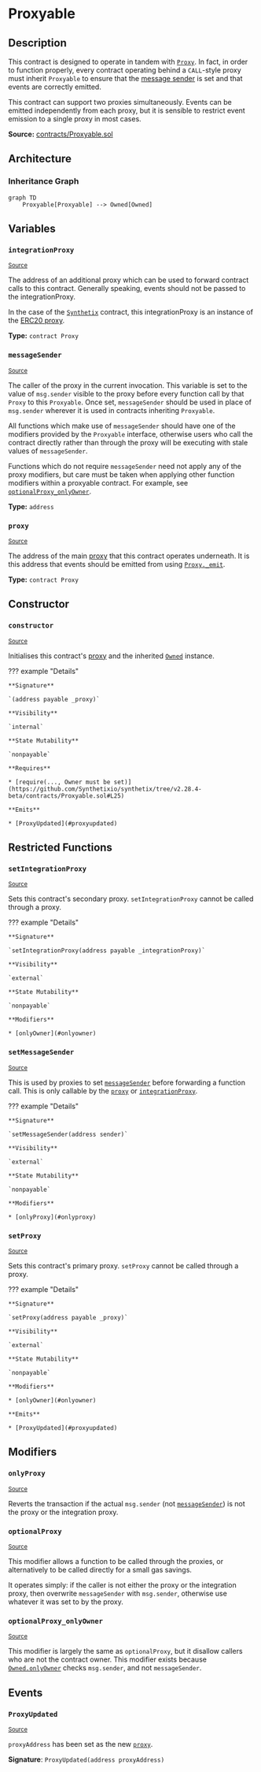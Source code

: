# Proxyable

## Description

This contract is designed to operate in tandem with [`Proxy`](#Proxy.md).
In fact, in order to function properly, every contract operating behind a `CALL`-style proxy must inherit `Proxyable` to ensure that the [message sender](#messageSender) is set and that events are correctly emitted.

This contract can support two proxies simultaneously. Events can be emitted independently from each proxy, but it is sensible to restrict event emission to a single proxy in most cases.

**Source:** [contracts/Proxyable.sol](https://github.com/Synthetixio/synthetix/tree/v2.28.4-beta/contracts/Proxyable.sol)

## Architecture

### Inheritance Graph

```mermaid
graph TD
    Proxyable[Proxyable] --> Owned[Owned]

```

## Variables

### `integrationProxy`

<sub>[Source](https://github.com/Synthetixio/synthetix/tree/v2.28.4-beta/contracts/Proxyable.sol#L16)</sub>

The address of an additional proxy which can be used to forward contract calls to this contract.
Generally speaking, events should not be passed to the integrationProxy.

In the case of the [`Synthetix`](Synthetix.md) contract, this integrationProxy is an instance of the [ERC20 proxy](ProxyERC20.md).

**Type:** `contract Proxy`

### `messageSender`

<sub>[Source](https://github.com/Synthetixio/synthetix/tree/v2.28.4-beta/contracts/Proxyable.sol#L21)</sub>

The caller of the proxy in the current invocation. This variable is set to the value of `msg.sender` visible to the proxy before every function call by that `Proxy` to this `Proxyable`. Once set, `messageSender` should be used in place of `msg.sender` wherever it is used in contracts inheriting `Proxyable`.

All functions which make use of `messageSender` should have one of the modifiers provided by the `Proxyable` interface, otherwise users who call the contract directly rather than through the proxy will be executing with stale values of `messageSender`.

Functions which do not require `messageSender` need not apply any of the proxy modifiers, but care must be taken when applying other function modifiers within a proxyable contract. For example, see [`optionalProxy_onlyOwner`](#optionalproxy_onlyowner).

**Type:** `address`

### `proxy`

<sub>[Source](https://github.com/Synthetixio/synthetix/tree/v2.28.4-beta/contracts/Proxyable.sol#L15)</sub>

The address of the main [proxy](Proxy.md) that this contract operates underneath. It is this address that events should be emitted from using [`Proxy._emit`](Proxy.md#_emit).

**Type:** `contract Proxy`

## Constructor

### `constructor`

<sub>[Source](https://github.com/Synthetixio/synthetix/tree/v2.28.4-beta/contracts/Proxyable.sol#L23)</sub>

Initialises this contract's [proxy](#proxy) and the inherited [`Owned`](Owned.md) instance.

??? example "Details"

    **Signature**

    `(address payable _proxy)`

    **Visibility**

    `internal`

    **State Mutability**

    `nonpayable`

    **Requires**

    * [require(..., Owner must be set)](https://github.com/Synthetixio/synthetix/tree/v2.28.4-beta/contracts/Proxyable.sol#L25)

    **Emits**

    * [ProxyUpdated](#proxyupdated)

## Restricted Functions

### `setIntegrationProxy`

<sub>[Source](https://github.com/Synthetixio/synthetix/tree/v2.28.4-beta/contracts/Proxyable.sol#L36)</sub>

Sets this contract's secondary proxy. `setIntegrationProxy` cannot be called through a proxy.

??? example "Details"

    **Signature**

    `setIntegrationProxy(address payable _integrationProxy)`

    **Visibility**

    `external`

    **State Mutability**

    `nonpayable`

    **Modifiers**

    * [onlyOwner](#onlyowner)

### `setMessageSender`

<sub>[Source](https://github.com/Synthetixio/synthetix/tree/v2.28.4-beta/contracts/Proxyable.sol#L40)</sub>

This is used by proxies to set [`messageSender`](#messageSender) before forwarding a function call. This is only callable by the [`proxy`](#proxy) or [`integrationProxy`](#integrationProxy).

??? example "Details"

    **Signature**

    `setMessageSender(address sender)`

    **Visibility**

    `external`

    **State Mutability**

    `nonpayable`

    **Modifiers**

    * [onlyProxy](#onlyproxy)

### `setProxy`

<sub>[Source](https://github.com/Synthetixio/synthetix/tree/v2.28.4-beta/contracts/Proxyable.sol#L31)</sub>

Sets this contract's primary proxy. `setProxy` cannot be called through a proxy.

??? example "Details"

    **Signature**

    `setProxy(address payable _proxy)`

    **Visibility**

    `external`

    **State Mutability**

    `nonpayable`

    **Modifiers**

    * [onlyOwner](#onlyowner)

    **Emits**

    * [ProxyUpdated](#proxyupdated)

## Modifiers

### `onlyProxy`

<sub>[Source](https://github.com/Synthetixio/synthetix/tree/v2.28.4-beta/contracts/Proxyable.sol#L44)</sub>

Reverts the transaction if the actual `msg.sender` (not [`messageSender`](#messagesender)) is not the proxy or the integration proxy.

### `optionalProxy`

<sub>[Source](https://github.com/Synthetixio/synthetix/tree/v2.28.4-beta/contracts/Proxyable.sol#L53)</sub>

This modifier allows a function to be called through the proxies, or alternatively to be called directly for a small gas savings.

It operates simply: if the caller is not either the proxy or the integration proxy, then overwrite `messageSender` with `msg.sender`, otherwise use whatever it was set to by the proxy.

### `optionalProxy_onlyOwner`

<sub>[Source](https://github.com/Synthetixio/synthetix/tree/v2.28.4-beta/contracts/Proxyable.sol#L64)</sub>

This modifier is largely the same as `optionalProxy`, but it disallow callers who are not the contract owner. This modifier exists because [`Owned.onlyOwner`](Owned.md#onlyowner) checks `msg.sender`, and not `messageSender`.

## Events

### `ProxyUpdated`

<sub>[Source](https://github.com/Synthetixio/synthetix/tree/v2.28.4-beta/contracts/Proxyable.sol#L77)</sub>

`proxyAddress` has been set as the new [`proxy`](#proxy).

**Signature**: `ProxyUpdated(address proxyAddress)`
